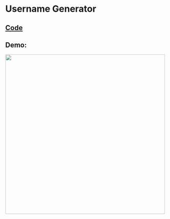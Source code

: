 # Username Generator
## [Code](https://github.com/dylanbuchi/100-days-of-code/blob/main/src/day_1/username_generator.py)
## Demo:

<img src= https://user-images.githubusercontent.com/52018183/103613168-c5af5e00-4f04-11eb-943b-eced25b81ad1.png width="500">
